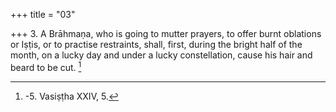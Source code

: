 +++
title = "03"

+++
3. A Brāhmaṇa, who is going to mutter prayers, to offer burnt oblations or Iṣṭis, or to practise restraints, shall, first, during the bright half of the month, on a lucky day and under a lucky constellation, cause his hair and beard to be cut. [^2] 


[^2]:  -5. Vasiṣṭha XXIV, 5.
